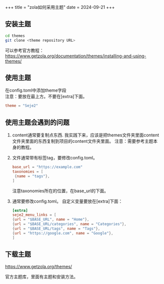 +++
title = "zola如何采用主题"
date = 2024-09-21
+++

## 安装主题
```bash
cd themes
git clone <theme repository URL>
```

可以参考官方教程：
https://www.getzola.org/documentation/themes/installing-and-using-themes/

## 使用主题
在config.toml中添加theme字段<br>
注意：要放在最上方。不要在[extra]下面。
```toml
theme = "Seje2"
```

## 使用主题会遇到的问题
1. content通常要复制点东西.
   我实践下来，应该是把themes文件夹里面content文件夹里面的东西复制到项目的content文件夹里面。
   注意：需要参考主题本身的教程。

2. 文件通常带有标签tag，要修改config.toml。
   ```toml
   base_url = "https://example.com"
   taxonomies = [
    {name = "tags"},
   ]
   ```
   注意taxonomies所在的位置，在base_url的下面。

3. 通常要修改config.toml。
   自定义变量要放在[extra]下面：
    ```toml
    [extra]
    seje2_menu_links = [
    {url = "$BASE_URL", name = "Home"},
    {url = "$BASE_URL/categories", name = "Categories"},
    {url = "$BASE_URL/tags", name = "Tags"},
    {url = "https://google.com", name = "Google"},
    ]
    ```

## 下载主题
https://www.getzola.org/themes/

官方主题库，里面有主题和安装方法。
